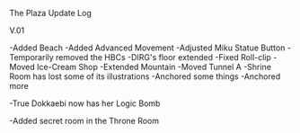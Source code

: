 The Plaza Update Log

V.01

-Added Beach
-Added Advanced Movement
-Adjusted Miku Statue Button
-Temporarily removed the HBCs
-DIRG's floor extended
-Fixed Roll-clip
-Moved Ice-Cream Shop
-Extended Mountain
-Moved Tunnel A
-Shrine Room has lost some of its illustrations
-Anchored some things
-Anchored more

-True Dokkaebi now has her Logic Bomb

-Added secret room in the Throne Room
